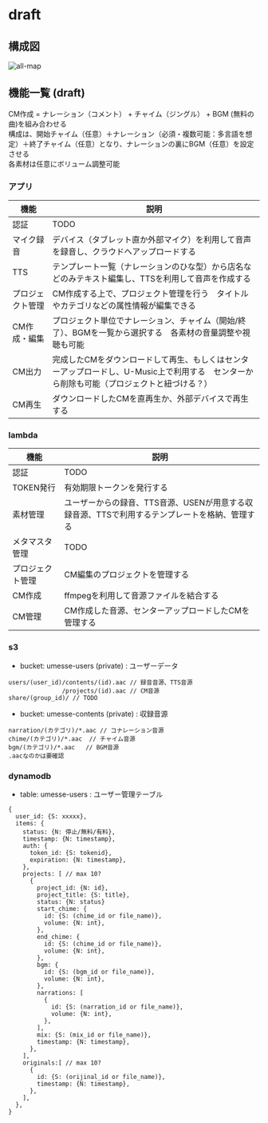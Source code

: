 # draft

## 構成図
![all-map](https://github.com/openusen/umesse/blob/master/documents/all-map.png)

## 機能一覧 (draft)
CM作成 = ナレーション（コメント） + チャイム（ジングル） + BGM (無料の曲)を組み合わせる  
構成は、開始チャイム（任意）＋ナレーション（必須・複数可能：多言語を想定）＋終了チャイム（任意）となり、ナレーションの裏にBGM（任意）を設定させる  
各素材は任意にボリューム調整可能

### アプリ
| 機能 | 説明 |
| ---- | ---- |
| 認証 | TODO |
| マイク録音 | デバイス（タブレット直か外部マイク）を利用して音声を録音し、クラウドへアップロードする |
| TTS | テンプレート一覧（ナレーションのひな型）から店名などのみテキスト編集し、TTSを利用して音声を作成する |
| プロジェクト管理 | CM作成する上で、プロジェクト管理を行う　タイトルやカテゴリなどの属性情報が編集できる |
| CM作成・編集 | プロジェクト単位でナレーション、チャイム（開始/終了）、BGMを一覧から選択する　各素材の音量調整や視聴も可能 |
| CM出力 | 完成したCMをダウンロードして再生、もしくはセンターアップロードし、U-Music上で利用する　センターから削除も可能（プロジェクトと紐づける？） |
| CM再生 | ダウンロードしたCMを直再生か、外部デバイスで再生する |

### lambda
| 機能 | 説明 |
| ---- | ---- |
| 認証 | TODO |
| TOKEN発行 | 有効期限トークンを発行する |
| 素材管理 | ユーザーからの録音、TTS音源、USENが用意する収録音源、TTSで利用するテンプレートを格納、管理する |
| メタマスタ管理 | TODO |
| プロジェクト管理 | CM編集のプロジェクトを管理する |
| CM作成 | ffmpegを利用して音源ファイルを結合する |
| CM管理 | CM作成した音源、センターアップロードしたCMを管理する |

### s3
- bucket: umesse-users (private) : ユーザーデータ
```
users/(user_id)/contents/(id).aac // 録音音源、TTS音源 
               /projects/(id).aac // CM音源
share/(group_id)/ // TODO
```
- bucket: umesse-contents (private) : 収録音源
```
narration/(カテゴリ)/*.aac // コナレーション音源
chime/(カテゴリ)/*.aac  // チャイム音源
bgm/(カテゴリ)/*.aac   // BGM音源
.aacなのかは要確認
```

### dynamodb
- table: umesse-users : ユーザー管理テーブル
```
{
  user_id: {S: xxxxx},
  items: {
    status: {N: 停止/無料/有料},
    timestamp: {N: timestamp},
    auth: {
      token_id: {S: tokenid},
      expiration: {N: timestamp},
    },
    projects: [ // max 10?
      {
        project_id: {N: id},
        project_title: {S: title},
        status: {N: status}
        start_chime: {
          id: {S: (chime_id or file_name)},
          volume: {N: int},
        },
        end_chime: {
          id: {S: (chime_id or file_name)},
          volume: {N: int},
        },
        bgm: {
          id: {S: (bgm_id or file_name)},
          volume: {N: int},
        },
        narrations: [
          {
            id: {S: (narration_id or file_name)},
            volume: {N: int},
          },
        ],
        mix: {S: (mix_id or file_name)},
        timestamp: {N: timestamp},
      },
    ],
    originals:[ // max 10?
      {
        id: {S: (orijinal_id or file_name)},
        timestamp: {N: timestamp},
      },
    ],
  },
}
```
